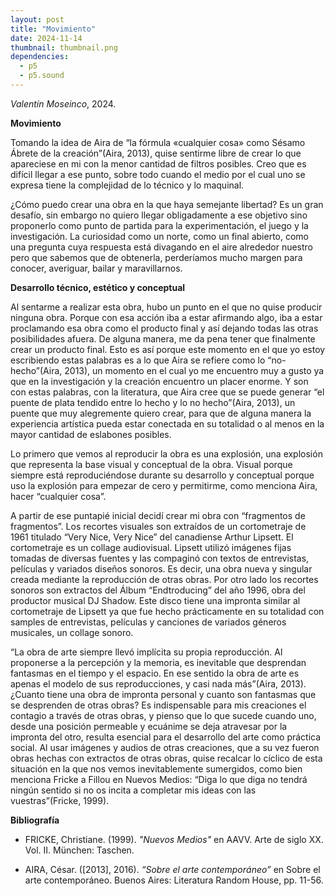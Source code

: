 ```yaml
---
layout: post
title: "Movimiento"
date: 2024-11-14
thumbnail: thumbnail.png
dependencies:
  - p5
  - p5.sound
---
```


<div id="div-sketch">
  <script type="text/javascript" src="sketch.js"></script>
</div>

_Valentín Moseinco_, 2024.

**Movimiento**

Tomando la idea de Aira de “la fórmula «cualquier cosa» como Sésamo Ábrete de la creación”(Aira, 2013), quise sentirme libre de crear lo que apareciese en mi con la menor cantidad de filtros posibles. Creo que es difícil llegar a ese punto, sobre todo cuando el medio por el cual uno se expresa tiene la complejidad de lo técnico y lo maquinal.

¿Cómo puedo crear una obra en la que haya semejante libertad? Es un gran desafío, sin embargo no quiero llegar obligadamente a ese objetivo sino proponerlo como punto de partida para la experimentación, el juego y la investigación. La curiosidad como un norte, como un final abierto, como una pregunta cuya respuesta está divagando en el aire alrededor nuestro pero que sabemos que de obtenerla, perderíamos mucho margen para conocer, averiguar, bailar y maravillarnos.

**Desarrollo técnico, estético y conceptual**

Al sentarme a realizar esta obra, hubo un punto en el que no quise producir ninguna obra. Porque con esa acción iba a estar afirmando algo, iba a estar proclamando esa obra como el producto final y así dejando todas las otras posibilidades afuera. De alguna manera, me da pena tener que finalmente crear un producto final. Esto es así porque este momento en el que yo estoy escribiendo estas palabras es a lo que Aira se refiere como lo “no-hecho”(Aira, 2013), un momento en el cual yo me encuentro muy a gusto ya que en la investigación y la creación encuentro un placer enorme. Y son con estas palabras, con la literatura, que Aira cree que se puede generar  “el puente de plata tendido entre lo hecho y lo no hecho”(Aira, 2013), un puente que muy alegremente quiero crear, para que de alguna manera la experiencia artística pueda estar conectada en su totalidad o al menos en la mayor cantidad de eslabones posibles.

Lo primero que vemos al reproducir la obra es una explosión, una explosión que representa la base visual y conceptual de la obra. Visual porque siempre está reproduciéndose durante su desarrollo y conceptual porque uso la explosión para empezar de cero y permitirme, como menciona Aira, hacer “cualquier cosa”. 

A partir de ese puntapié inicial decidí crear mi obra con “fragmentos de fragmentos”. Los recortes visuales son extraídos de un cortometraje de 1961 titulado “Very Nice, Very Nice” del canadiense Arthur Lipsett. El cortometraje es un collage audiovisual. Lipsett utilizó imágenes fijas tomadas de diversas fuentes y las compaginó con textos de entrevistas, películas y variados diseños sonoros. Es decir, una obra nueva y singular creada mediante la reproducción de otras obras.
Por otro lado los recortes sonoros son extractos del Álbum “Endtroducing” del año 1996, obra del productor musical DJ Shadow. Este disco tiene una impronta similar al cortometraje de Lipsett ya que fue hecho prácticamente en su totalidad con samples de entrevistas, películas y canciones de variados géneros musicales, un collage sonoro.

“La obra de arte siempre llevó implícita su propia reproducción. Al proponerse a la percepción y la memoria, es inevitable que desprendan fantasmas en el tiempo y el espacio. En ese sentido la obra de arte es apenas el modelo de sus reproducciones, y casi nada más”(Aira, 2013). ¿Cuanto tiene una obra de impronta personal y cuanto son fantasmas que se desprenden de otras obras? Es indispensable para mis creaciones el contagio a través de otras obras, y pienso que lo que sucede cuando uno, desde una posición permeable y ecuánime se deja atravesar por la impronta del otro, resulta esencial para el desarrollo del arte como práctica social.
Al usar imágenes y audios de otras creaciones, que a su vez fueron obras hechas con extractos de otras obras, quise recalcar lo cíclico de esta situación en la que nos vemos inevitablemente sumergidos, como bien menciona Fricke a Fillou en Nuevos Medios: “Diga lo que diga no tendrá ningún sentido si no os incita a completar mis ideas con las vuestras”(Fricke, 1999).

**Bibliografía**

- FRICKE, Christiane. (1999). _"Nuevos Medios"_ en AAVV. Arte de siglo XX. Vol. II. München: Taschen.

- AIRA, César. ([2013], 2016). _“Sobre el arte contemporáneo”_ en Sobre el arte contemporáneo. Buenos Aires: Literatura Random House, pp. 11-56.

